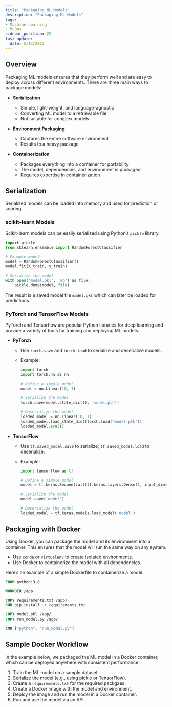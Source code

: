```yaml
---
title: "Packaging ML Models"
description: "Packaging ML Models"
tags: 
- Machine Learning
- MLOps
sidebar_position: 22
last_update:
  date: 5/13/2023
---
```


## Overview

Packaging ML models ensures that they perform well and are easy to deploy across different environments. There are three main ways to package models:

- **Serialization**
  - Simple, light-weight, and language-agnostic
  - Converting ML model to a retrievable file
  - Not suitable for complex models

- **Environment Packaging**
  - Captures the entire software environment
  - Results to a heavy package

- **Containerization**
  - Packages everything into a container for portability
  - The model, dependencies, and environment is packaged
  - Requires expertise in containerization

## Serialization 

Serialized models can be loaded into memory and used for prediction or scoring.

### scikit-learn Models

Scikit-learn models can be easily serialized using Python’s `pickle` library.

```python
import pickle
from sklearn.ensemble import RandomForestClassifier

# Example model
model = RandomForestClassifier()
model.fit(X_train, y_train)

# Serialize the model
with open('model.pkl', 'wb') as file:
    pickle.dump(model, file)
```

The result is a saved model file `model.pkl` which can later be loaded for predictions.

### PyTorch and TensorFlow Models

PyTorch and Tensorflow are popular Python libraries for deep learning and provide a variety of tools for training and deploying ML models.

- **PyTorch**

  - Use `torch.save` and `torch.load` to serialize and deserialize models.
  - Example:

      ```python
      import torch
      import torch.nn as nn

      # Define a simple model
      model = nn.Linear(10, 1)

      # Serialize the model
      torch.save(model.state_dict(), 'model.pth')

      # Deserialize the model
      loaded_model = nn.Linear(10, 1)
      loaded_model.load_state_dict(torch.load('model.pth'))
      loaded_model.eval()
      ```

- **TensorFlow**

  - Use `tf.saved_model.save` to serialize; `tf.saved_model.load` to deserialize.
  - Example:

      ```python
      import tensorflow as tf

      # Define a simple model
      model = tf.keras.Sequential([tf.keras.layers.Dense(1, input_dim=10)])

      # Serialize the model
      model.save('model')

      # Deserialize the model
      loaded_model = tf.keras.models.load_model('model')
      ```

## Packaging with Docker

Using Docker, you can package the model and its environment into a container. This ensures that the model will run the same way on any system.

- Use `conda` or `virtualenv` to create isolated environments.
- Use Docker to containerize the model with all dependencies.

Here’s an example of a simple Dockerfile to containerize a model:

```Dockerfile
FROM python:3.8

WORKDIR /app

COPY requirements.txt /app/
RUN pip install -r requirements.txt

COPY model.pkl /app/
COPY run_model.py /app/

CMD ["python", "run_model.py"]
```

## Sample Docker Workflow

In the example below, we packaged the ML model in a Docker container, which can be deployed anywhere with consistent performance.

1. Train the ML model on a sample dataset.
2. Serialize the model (e.g., using pickle or TensorFlow).
3. Create a `requirements.txt` for the required packgaes.
4. Create a Docker image with the model and environment.
5. Deploy the image and run the model in a Docker container.
6. Run and use the model via an API.
